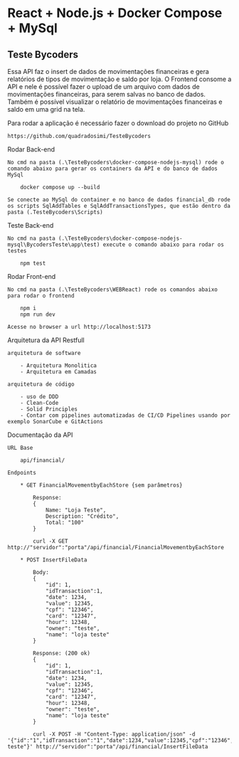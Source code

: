 # React + Node.js + Docker Compose + MySql

## Teste Bycoders

Essa API faz o insert de dados de movimentações financeiras e gera relatórios de tipos de movimentação e saldo por loja.
O Frontend consome a API e nele é possível fazer o upload de um arquivo com dados de movimentações financeiras, para
serem salvas no banco de dados. Também é possível visualizar o relatório de movimentações financeiras e saldo em uma 
grid na tela.

Para rodar a aplicação é necessário fazer o download do projeto no GitHub

	https://github.com/quadradosimi/TesteBycoders

Rodar Back-end
	
	No cmd na pasta (.\TesteBycoders\docker-compose-nodejs-mysql) rode o comando abaixo para gerar os containers da API e do banco de dados MySql
	
		docker compose up --build 
	
	Se conecte ao MySql do container e no banco de dados financial_db rode os scripts SqlAddTables e SqlAddTransactionsTypes, que estão dentro da 
	pasta (.TesteBycoders\Scripts)	
	
Teste Back-end

	No cmd na pasta (.\TesteBycoders\docker-compose-nodejs-mysql\BycodersTeste\app\test) execute o comando abaixo para rodar os testes
	
		npm test
	
Rodar Front-end

	No cmd na pasta (.\TesteBycoders\WEBReact) rode os comandos abaixo para rodar o frontend
	
		npm i
		npm run dev
		
	Acesse no browser a url http://localhost:5173

Arquitetura da API Restfull

	arquitetura de software
				
		- Arquitetura Monolitica
		- Arquitetura em Camadas
					
	arquitetura de código
				
		- uso de DDD 
		- Clean-Code
		- Solid Principles
		- Contar com pipelines automatizadas de CI/CD Pipelines usando por exemplo SonarCube e GitActions
		
Documentação da API

	URL Base
	
		api/financial/

	Endpoints
	
		* GET FinancialMovementbyEachStore {sem parâmetros}
		
			Response:
			{
				Name: "Loja Teste",
				Description: "Crédito",
				Total: "100"
			}
			
			curl -X GET http://"servidor":"porta"/api/financial/FinancialMovementbyEachStore
		
		* POST InsertFileData
		
			Body: 
			{
				"id": 1,
				"idTransaction":1,
				"date": 1234,
				"value": 12345,
				"cpf": "12346",
				"card": "12347",
				"hour": 12348,
				"owner": "teste",
				"name": "loja teste"
			}
			
			Response: (200 ok)
			{
				"id": 1,
				"idTransaction":1,
				"date": 1234,
				"value": 12345,
				"cpf": "12346",
				"card": "12347",
				"hour": 12348,
				"owner": "teste",
				"name": "loja teste"
			}
			
			curl -X POST -H "Content-Type: application/json" -d '{"id":"1","idTransaction":"1","date":1234,"value":12345,"cpf":"12346","card":"12346","hour":12348,"owner":"teste","name":"loja teste"}' http://"servidor":"porta"/api/financial/InsertFileData

			
		
	

	

	
			
